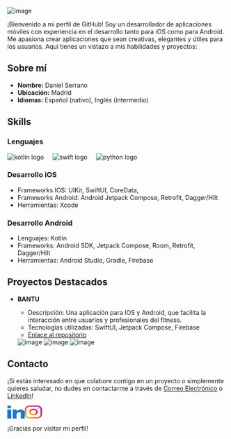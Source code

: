 ![image](https://github.com/DanielSerranoDev/DanielSerranoDev/assets/5658767/d051f8a2-1f0e-4985-9c89-125b4ba2aeb6)


  
¡Bienvenido a mi perfil de GitHub! Soy un desarrollador de aplicaciones móviles con experiencia en el desarrollo tanto para iOS como para Android. Me apasiona crear aplicaciones que sean creativas, elegantes y útiles para los usuarios. Aquí tienes un vistazo a mis habilidades y proyectos:

## Sobre mí

- **Nombre:** Daniel Serrano
- **Ubicación:** Madrid
- **Idiomas:** Español (nativo), Inglés (intermedio)

## Skills


### Lenguajes
  
   <img src="https://img.shields.io/badge/Kotlin-7F52FF?logo=kotlin&logoColor=white&style=for-the-badge" height="30" alt="kotlin logo"  />   <img width="12" /> <img src="https://img.shields.io/badge/Swift-F05138?logo=swift&logoColor=white&style=for-the-badge" height="30" alt="swift logo"  /> <img width="12" />  <img src="https://img.shields.io/badge/Python-3776AB?logo=python&logoColor=white&style=for-the-badge" height="30" alt="python logo"  />

### Desarrollo iOS

- Frameworks IOS: UIKit, SwiftUI, CoreData,
- Frameworks Android: Android Jetpack Compose, Retrofit, Dagger/Hilt
- Herramientas: Xcode

### Desarrollo Android
- Lenguajes: Kotlin
- Frameworks: Android SDK, Jetpack Compose, Room,  Retrofit, Dagger/Hilt
- Herramientas: Android Studio, Gradle, Firebase

## Proyectos Destacados

- **BANTU**
                           
  - Descripción: Una aplicación para IOS y Android, que facilita la interacción entre usuarios y profesionales del fitness. 
  - Tecnologías utilizadas: SwiftUI, Jetpack Compose, Firebase
  - [Enlace al repositorio](https://github.com/ScriptSquadKC/Bantu_Android_App)
 

  <img src="https://github.com/DanielSerranoDev/DanielSerranoDev/assets/5658767/af1a558b-500d-48b0-bb40-2ba391824ab3" alt="image" style="width: 230px; height: 500px;" />
  <img src="https://github.com/DanielSerranoDev/DanielSerranoDev/assets/5658767/c041e8b4-0aa4-4fb3-8806-fc8d12bb23d0" alt="image" style="width: 230px; height: 500px;" />
  <img src="https://github.com/DanielSerranoDev/DanielSerranoDev/assets/5658767/c043bd1e-e8d7-430d-90cd-aa7c2175d10c" alt="image" style="width: 230px; height: 500px;" />



  

  


## Contacto

¡Si estás interesado en que colabore contigo en un proyecto o simplemente quieres saludar, no dudes en contactarme a través de [Correo Electrónico](danielserrano.dev@gmail.com) o [LinkedIn]([enlace-a-tu-perfil-linkedin](https://www.linkedin.com/in/daniel-serrano-ab924a276/))!

<p align="left">
<a href="https://linkedin.com/in/https://www.linkedin.com/in/daniel-serrano-ab924a276/" target="blank"><img align="center" src="https://raw.githubusercontent.com/teamedwardforever/Readme-Generator/71f25dd8b98329b168142a6b782a107b75eab178/svg/Social/linked-in-alt.svg" alt="https://www.linkedin.com/in/daniel-serrano-ab924a276/" height="30" width="40" /></a><a href="https://www.instagram.com/dani_metal_/" target="blank"><img align="center" src="https://raw.githubusercontent.com/teamedwardforever/Readme-Generator/71f25dd8b98329b168142a6b782a107b75eab178/svg/Social/instagram.svg" alt="https://www.instagram.com/dani_metal_/" height="30" width="40" /></a></p>
</div>



¡Gracias por visitar mi perfil!



